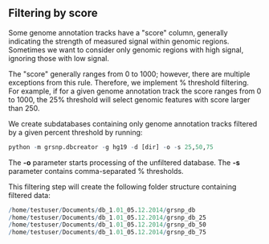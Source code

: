 


Filtering by score
-------------------
Some genome annotation tracks have a "score" column, generally indicating the strength of measured signal within genomic regions. Sometimes we want to consider only genomic regions with high signal, ignoring those with low signal.

The "score" generally ranges from 0 to 1000; however, there are multiple exceptions from this rule. Therefore, we implement % threshold filtering. For example, if for a given genome annotation track the score ranges from 0 to 1000, the 25% threshold will select genomic features with score larger than 250.

We create subdatabases containing only genome annotation tracks filtered by a given percent threshold by running:


```r
python -m grsnp.dbcreator -g hg19 -d [dir] -o -s 25,50,75
```


The **-o** parameter starts processing of the unfiltered database. The **-s** parameter contains comma-separated % thresholds.

This filtering step will create the following folder structure containing filtered data:


```r
/home/testuser/Documents/db_1.01_05.12.2014/grsnp_db
/home/testuser/Documents/db_1.01_05.12.2014/grsnp_db_25
/home/testuser/Documents/db_1.01_05.12.2014/grsnp_db_50
/home/testuser/Documents/db_1.01_05.12.2014/grsnp_db_75
```


